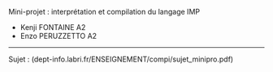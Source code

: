 Mini-projet : interprétation et compilation du langage IMP

- Kenji FONTAINE A2
- Enzo PERUZZETTO A2

---

Sujet : (dept-info.labri.fr/ENSEIGNEMENT/compi/sujet_minipro.pdf)
